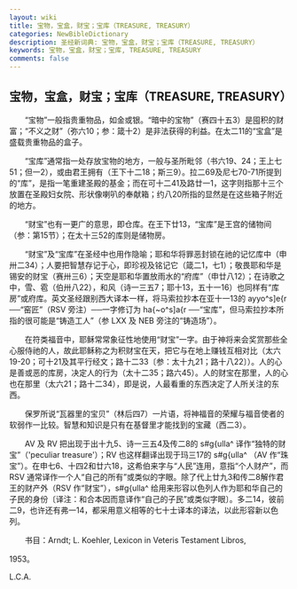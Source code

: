 ```yaml
---
layout: wiki
title: 宝物，宝盒，财宝；宝库（TREASURE, TREASURY）
categories: NewBibleDictionary
description: 圣经新词典: 宝物，宝盒，财宝；宝库（TREASURE, TREASURY）
keywords: 宝物，宝盒，财宝；宝库, TREASURE, TREASURY
comments: false
---
```


## 宝物，宝盒，财宝；宝库（TREASURE, TREASURY）

　　“宝物”一般指贵重物品，如金或银。“暗中的宝物”（赛四十五3）是囤积的财富；“不义之财”（弥六10；参：箴十2）是非法获得的利益。在太二11的“宝盒”是盛载贵重物品的盒子。

　　“宝库”通常指一处存放宝物的地方，一般与圣所毗邻（书六19、24；王上七51；但一2），或由君王拥有（王下十二18；斯三9）。拉二69及尼七70-71所提到的“库”，是指一笔重建圣殿的基金；而在可十二41及路廿一1，这字则指那十三个放置在圣殿妇女院、形状像喇叭的奉献箱；约八20所指的显然是在这些箱子附近的地方。

　　“财宝”也有一更广的意思，即仓库。在王下廿13，“宝库”是王宫的储物间（参：第15节）；在太十三52的库则是储物房。

　　“财宝”及“宝库”在圣经中也用作隐喻；耶和华将罪恶封锁在祂的记忆库中（申卅二34）；人要把智慧存记于心，即珍视及铭记它（箴二1，七1）；敬畏耶和华是锡安的财宝（赛卅三6）；天空是耶和华置放雨水的“府库”（申廿八12）；在诗歌之中，雪、雹（伯卅八22），和风（诗一三五7；耶十13，五十一16）也同样有“库房”或府库。英文圣经跟别西大译本一样，将马索拉抄本在亚十一13的 ayyo^s]e{r ──“窑匠”（RSV 旁注）──一字修订为 ha{~o^s]a{r ──“宝库”，但马索拉抄本所指的很可能是“铸造工人”（参 LXX 及 NEB 旁注的“铸造场”）。

　　在符类福音中，耶稣常常象征性地使用“财宝”一字。由于神将来会奖赏那些全心服侍祂的人，故此耶稣称之为积财宝在天，把它与在地上赚钱互相对比（太六19-20；可十21及其平行经文；路十二33〔参：太十九21；路十八22〕）。人的心是善或恶的库房，决定人的行为（太十二35；路六45）。人的财宝在那里，人的心也在那里（太六21；路十二34），即是说，人最看重的东西决定了人所关注的东西。

　　保罗所说“瓦器里的宝贝”（林后四7）一片语，将神福音的荣耀与福音使者的软弱作一比较。智慧和知识是只有在基督里才能找到的宝藏（西二3）。

　　AV 及 RV 把出现于出十九5、诗一三五4及传二8的 s#g{ulla^ 译作“独特的财宝”（'peculiar treasure'）；RV 也这样翻译出现于玛三17的 s#g{ulla^ （AV 作“珠宝”）。在申七6、十四2和廿六18，这希伯来字与“人民”连用，意指“个人财产”，而 RSV 通常译作一个人“自己的所有”或类似的字眼。除了代上廿九3和传二8解作君王的财产外（RSV 作“财宝”），s#g{ulla^ 给用来形容以色列人作为耶和华自己的子民的身份〔译注：和合本因而意译作“自己的子民”或类似字眼〕。多二14，彼前二9，也许还有弗一14，都采用意义相等的七十士译本的译法，以此形容新以色列。

　　书目：Arndt; L. Koehler, Lexicon in Veteris Testament Libros,

1953。

L.C.A.








